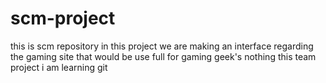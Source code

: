 # scm-project
this is scm repository 
in this project we are making an interface regarding the gaming site that would be use full for gaming geek's
nothing
this team project 
i am learning git 
